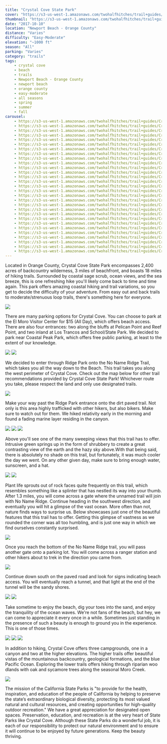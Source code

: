 ```yaml
---
title: "Crystal Cove State Park"
cover: "https://s3-us-west-1.amazonaws.com/twohalfhitches/trail+guides/Crystal+Cove/_J8A3587.jpg"
thumbnail: "https://s3-us-west-1.amazonaws.com/twohalfhitches/trail+guides/Crystal+Cove/_J8A3587-thumbnail.jpg"
date: "2017-10-10"
location: "Newport Beach - Orange County"
distance: "Varies"
difficulty: "Easy-Moderate"
elevation: "~1000 ft"
season: "All"
parking: "Varies"
category: "trails"
tags:
    - crystal cove
    - beach
    - trails
    - Newport Beach - Orange County
    - newport beach
    - orange county
    - easy-moderate
    - all seasons
    - spring
    - summer
    - fall
carousel:
    - https://s3-us-west-1.amazonaws.com/twohalfhitches/trail+guides/Crystal+Cove/Gallery/_J8A3578.jpg
    - https://s3-us-west-1.amazonaws.com/twohalfhitches/trail+guides/Crystal+Cove/Gallery/_J8A3583.jpg
    - https://s3-us-west-1.amazonaws.com/twohalfhitches/trail+guides/Crystal+Cove/Gallery/_J8A3582.jpg
    - https://s3-us-west-1.amazonaws.com/twohalfhitches/trail+guides/Crystal+Cove/Gallery/_J8A3576.jpg
    - https://s3-us-west-1.amazonaws.com/twohalfhitches/trail+guides/Crystal+Cove/Gallery/_J8A3590.jpg
    - https://s3-us-west-1.amazonaws.com/twohalfhitches/trail+guides/Crystal+Cove/Gallery/_J8A3591.jpg
    - https://s3-us-west-1.amazonaws.com/twohalfhitches/trail+guides/Crystal+Cove/Gallery/_J8A3592.jpg
    - https://s3-us-west-1.amazonaws.com/twohalfhitches/trail+guides/Crystal+Cove/Gallery/_J8A3593.jpg
    - https://s3-us-west-1.amazonaws.com/twohalfhitches/trail+guides/Crystal+Cove/Gallery/_J8A3595.jpg
    - https://s3-us-west-1.amazonaws.com/twohalfhitches/trail+guides/Crystal+Cove/Gallery/_J8A3598.jpg
    - https://s3-us-west-1.amazonaws.com/twohalfhitches/trail+guides/Crystal+Cove/Gallery/_J8A3599.jpg
    - https://s3-us-west-1.amazonaws.com/twohalfhitches/trail+guides/Crystal+Cove/Gallery/_J8A3601.jpg
    - https://s3-us-west-1.amazonaws.com/twohalfhitches/trail+guides/Crystal+Cove/Gallery/_J8A3606.jpg
    - https://s3-us-west-1.amazonaws.com/twohalfhitches/trail+guides/Crystal+Cove/Gallery/_J8A3608.jpg
    - https://s3-us-west-1.amazonaws.com/twohalfhitches/trail+guides/Crystal+Cove/Gallery/_J8A3609.jpg
    - https://s3-us-west-1.amazonaws.com/twohalfhitches/trail+guides/Crystal+Cove/Gallery/_J8A3613.jpg
    - https://s3-us-west-1.amazonaws.com/twohalfhitches/trail+guides/Crystal+Cove/Gallery/_J8A3618.jpg
    - https://s3-us-west-1.amazonaws.com/twohalfhitches/trail+guides/Crystal+Cove/Gallery/_J8A3619.jpg
    - https://s3-us-west-1.amazonaws.com/twohalfhitches/trail+guides/Crystal+Cove/Gallery/_J8A3620.jpg
    - https://s3-us-west-1.amazonaws.com/twohalfhitches/trail+guides/Crystal+Cove/Gallery/_J8A3623.jpg
    - https://s3-us-west-1.amazonaws.com/twohalfhitches/trail+guides/Crystal+Cove/Gallery/_J8A3626.jpg
    - https://s3-us-west-1.amazonaws.com/twohalfhitches/trail+guides/Crystal+Cove/Gallery/_J8A3627.jpg
    - https://s3-us-west-1.amazonaws.com/twohalfhitches/trail+guides/Crystal+Cove/Gallery/_J8A3632.jpg
    - https://s3-us-west-1.amazonaws.com/twohalfhitches/trail+guides/Crystal+Cove/Gallery/_J8A3635.jpg
    - https://s3-us-west-1.amazonaws.com/twohalfhitches/trail+guides/Crystal+Cove/Gallery/_J8A3636.jpg
    - https://s3-us-west-1.amazonaws.com/twohalfhitches/trail+guides/Crystal+Cove/Gallery/_J8A3637.jpg
    - https://s3-us-west-1.amazonaws.com/twohalfhitches/trail+guides/Crystal+Cove/Gallery/_J8A3641.jpg
    - https://s3-us-west-1.amazonaws.com/twohalfhitches/trail+guides/Crystal+Cove/Gallery/_J8A3654.jpg
    - https://s3-us-west-1.amazonaws.com/twohalfhitches/trail+guides/Crystal+Cove/Gallery/_J8A3655.jpg
---
```


Located in Orange County, Crystal Cove State Park encompasses 2,400 acres of backcountry wilderness, 3 miles of beachfront, and boasts 18 miles of hiking trails. Surrounded by coastal sage scrub, ocean views, and the sea breeze, this is one refreshing hike you'll likely come back to time and time again. This park offers amazing coastal hiking and trail variations, so you get to decide the difficulty of your adventure. From easy out and back trails to moderate/strenuous loop trails, there's something here for everyone.

![](https://s3-us-west-1.amazonaws.com/twohalfhitches/trail+guides/Crystal+Cove/Resized/_J8A3616.jpg)

There are many parking options for Crystal Cove. You can choose to park at the El Moro Visitor Center for $15 (All Day), which offers beach access. There are also four entrances: two along the bluffs at Pelican Point and Reef Point, and two inland at Los Trancos and School/State Park. We decided to park near Coastal Peak Park, which offers free public parking, at least to the extent of our knowledge.

![](https://s3-us-west-1.amazonaws.com/twohalfhitches/trail+guides/Crystal+Cove/Resized/_J8A3656.jpg)
![](https://s3-us-west-1.amazonaws.com/twohalfhitches/trail+guides/Crystal+Cove/Resized/_J8A3657.jpg)

We decided to enter through Ridge Park onto the No Name Ridge Trail, which takes you all the way down to the Beach. This trail takes you along the west perimeter of Crystal Cove. Check out the map below for other trail recommendations provided by Crystal Cove State Park! Whichever route you take, please respect the land and only use designated trails.

![](https://s3-us-west-1.amazonaws.com/twohalfhitches/trail+guides/Crystal+Cove/Resized/crystal-cove-map.png)

Make your way past the Ridge Park entrance onto the dirt paved trail. Not only is this area highly trafficked with other hikers, but also bikers. Make sure to watch out for them. We hiked relativity early in the morning and found a fading marine layer residing in the canyon.

![](https://s3-us-west-1.amazonaws.com/twohalfhitches/trail+guides/Crystal+Cove/Resized/_J8A3574.jpg)
![](https://s3-us-west-1.amazonaws.com/twohalfhitches/trail+guides/Crystal+Cove/Resized/_J8A3585.jpg)
![](https://s3-us-west-1.amazonaws.com/twohalfhitches/trail+guides/Crystal+Cove/Resized/_J8A3574.jpg)

Above you'll see one of the many sweeping views that this trail has to offer. Intrusive green springs up in the form of shrubbery to create a great contrasting view of the earth and the hazy sky above.With that being said, there is absolutely no shade on this trail, but fortunately, it was much cooler the day we went. On any other given day, make sure to bring enough water, sunscreen, and a hat.

![](https://s3-us-west-1.amazonaws.com/twohalfhitches/trail+guides/Crystal+Cove/Resized/_J8A3602.jpg)
![](https://s3-us-west-1.amazonaws.com/twohalfhitches/trail+guides/Crystal+Cove/Resized/_J8A3612.jpg)

Plant life sprouts out of rock faces quite frequently on this trail, which resembles something like a splinter that has nestled its way into your thumb. After 1.3 miles, you will come across a gate where the unnamed trail will join with No Name Ridge. Continue heading in the southwest direction, and eventually you will hit a glimpse of the vast ocean. More often than not, nature finds ways to surprise us. Below showcases just one of the beautiful features that this trail has to offer. Getting this glimpse of vastness as we rounded the corner was all too humbling, and is just one way in which we find ourselves constantly surprised.

![](https://s3-us-west-1.amazonaws.com/twohalfhitches/trail+guides/Crystal+Cove/Resized/_J8A3617.jpg)

Once you reach the bottom of the No Name Ridge trail, you will pass another gate onto a parking lot. You will come across a ranger station and other hikers about to trek in the direction you came from.

![](https://s3-us-west-1.amazonaws.com/twohalfhitches/trail+guides/Crystal+Cove/Resized/_J8A3624.jpg)

Continue down south on the paved road and look for signs indicating beach access. You will eventually reach a tunnel, and that light at the end of the tunnel will be the sandy shores.

![](https://s3-us-west-1.amazonaws.com/twohalfhitches/trail+guides/Crystal+Cove/Resized/_J8A3628.jpg)
![](https://s3-us-west-1.amazonaws.com/twohalfhitches/trail+guides/Crystal+Cove/Resized/_J8A3629.jpg)

Take sometime to enjoy the beach, dig your toes into the sand, and enjoy the tranquility of the ocean waves. We're not fans of the beach, but hey, we can come to appreciate it every once in a while. Sometimes just standing in the presence of such a beauty is enough to ground you in the experience. This is one of those times.

![](https://s3-us-west-1.amazonaws.com/twohalfhitches/trail+guides/Crystal+Cove/Resized/_J8A3643.jpg)
![](https://s3-us-west-1.amazonaws.com/twohalfhitches/trail+guides/Crystal+Cove/Resized/_J8A3645.jpg)
![](https://s3-us-west-1.amazonaws.com/twohalfhitches/trail+guides/Crystal+Cove/Resized/_J8A3647.jpg)

In addition to hiking, Crystal Cove offers three campgrounds, one in a canyon and two at the higher elevations. The higher trails offer beautiful vistas of the mountainous backcountry, geological formations, and the blue Pacific Ocean. Exploring the lower trails offers hiking through riparian woo dlands with oak and sycamore trees along the seasonal Moro Creek.

![](https://s3-us-west-1.amazonaws.com/twohalfhitches/trail+guides/Crystal+Cove/Resized/_J8A3594.jpg)

The mission of the California State Parks is "to provide for the health, inspiration, and education of the people of California by helping to preserve the state’s extraordinary biological diversity, protecting its most valued natural and cultural resources, and creating opportunities for high-quality outdoor recreation." We have a great appreciation for designated open spaces. Preservation, education, and recreation is at the very heart of State Parks like Crystal Cove. Although these State Parks do a wonderful job, it is each of our responsibility to protect our natural environment and to ensure it will continue to be enjoyed by future generations. Keep the beauty thriving.
